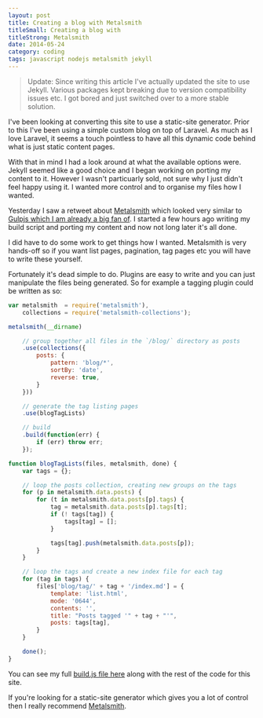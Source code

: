 ```yaml
---
layout: post
title: Creating a blog with Metalsmith
titleSmall: Creating a blog with
titleStrong: Metalsmith
date: 2014-05-24
category: coding
tags: javascript nodejs metalsmith jekyll
---
```

> Update: Since writing this article I've actually updated the site to use Jekyll. Various packages kept breaking due to version compatibility issues etc. I got bored and just switched over to a more stable solution.

I've been looking at converting this site to use a static-site generator. Prior to this I've been using a simple custom blog on top of Laravel. As much as I love Laravel, it seems a touch pointless to have all this dynamic code behind what is just static content pages.

With that in mind I had a look around at what the available options were. Jekyll seemed like a good choice and I began working on porting my content to it. However I wasn't particuarly sold, not sure why I just didn't feel happy using it. I wanted more control and to organise my files how I wanted.

Yesterday I saw a retweet about [Metalsmith](http://metalsmith.io) which looked very similar to [Gulpjs which I am already a big fan of](/blog/post/easily-build-assets-with-gulpjs). I started a few hours ago writing my build script and porting my content and now not long later it's all done.

I did have to do some work to get things how I wanted. Metalsmith is very hands-off so if you want list pages, pagination, tag pages etc you will have to write these yourself.

Fortunately it's dead simple to do. Plugins are easy to write and you can just manipulate the files being generated. So for example a tagging plugin could be written as so:

```js
var metalsmith  = require('metalsmith'),
    collections = require('metalsmith-collections');

metalsmith(__dirname)

    // group together all files in the `/blog/` directory as posts
    .use(collections({
        posts: {
            pattern: 'blog/*',
            sortBy: 'date',
            reverse: true,
        }
    }))

    // generate the tag listing pages
    .use(blogTagLists)

    // build
    .build(function(err) {
        if (err) throw err;
    });

function blogTagLists(files, metalsmith, done) {
    var tags = {};

    // loop the posts collection, creating new groups on the tags
    for (p in metalsmith.data.posts) {
        for (t in metalsmith.data.posts[p].tags) {
            tag = metalsmith.data.posts[p].tags[t];
            if (! tags[tag]) {
                tags[tag] = [];
            }

            tags[tag].push(metalsmith.data.posts[p]);
        }
    }

    // loop the tags and create a new index file for each tag
    for (tag in tags) {
        files['blog/tag/' + tag + '/index.md'] = {
            template: 'list.html',
            mode: '0644',
            contents: '',
            title: "Posts tagged '" + tag + "'",
            posts: tags[tag],
        }
    }

    done();
}
```

You can see my full [build.js file here](http://github.com/lsjroberts/gelatin-design/tree/master/build.js) along with the rest of the code for this site.

If you're looking for a static-site generator which gives you a lot of control then I really recommend [Metalsmith](http://metalsmith.io).